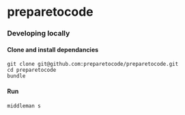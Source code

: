 # preparetocode

### Developing locally

#### Clone and install dependancies

```
git clone git@github.com:preparetocode/preparetocode.git
cd preparetocode
bundle
```

#### Run

```
middleman s
```
